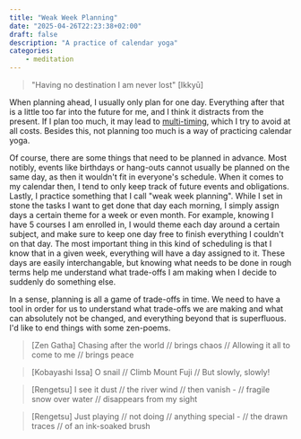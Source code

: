 ```yaml
---
title: "Weak Week Planning"
date: "2025-04-26T22:23:38+02:00"
draft: false
description: "A practice of calendar yoga"
categories: 
    - meditation
---
```


> "Having no destination I am never lost" [Ikkyū]

When planning ahead, I usually only plan for one day. Everything after that is a little too far into the future for me, and I think it distracts from the present. If I plan too much, it may lead to [multi-timing](https://paulstapel.com/meditation/the-crushing-weight-of-time/), which I try to avoid at all costs. Besides this, not planning too much is a way of practicing calendar yoga. 

Of course, there are some things that need to be planned in advance. Most notibly, events like birthdays or hang-outs cannot usually be planned on the same day, as then it wouldn't fit in everyone's schedule. When it comes to my calendar then, I tend to only keep track of future events and obligations. Lastly, I practice something that I call "weak week planning". While I set in stone the tasks I want to get done that day each morning, I simply assign days a certain theme for a week or even month. For example, knowing I have 5 courses I am enrolled in, I would theme each day around a certain subject, and make sure to keep one day free to finish everything I couldn't on that day. The most important thing in this kind of scheduling is that I know that in a given week, everything will have a day assigned to it. These days are easily interchangable, but knowing what needs to be done in rough terms help me understand what trade-offs I am making when I decide to suddenly do something else. 

In a sense, planning is all a game of trade-offs in time. We need to have a tool in order for us to understand what trade-offs we are making and what can absolutely not be changed, and everything beyond that is superfluous. I'd like to end things with some zen-poems. 

> [Zen Gatha] Chasing after the world // brings chaos // Allowing it all to come to me // brings peace

> [Kobayashi Issa] O snail // Climb Mount Fuji // But slowly, slowly!

> [Rengetsu] I see it dust // the river wind // then vanish - // fragile snow over water // disappears from my sight

> [Rengetsu] Just playing // not doing // anything special - // the drawn traces // of an ink-soaked brush